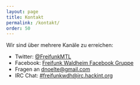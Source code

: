 ```yaml
---
layout: page
title: Kontakt
permalink: /kontakt/
order: 50
---
```


Wir sind über mehrere Kanäle zu erreichen:

* <i class="fa fa-twitter"></i> Twitter: [@FreifunkMTL](https://twitter.com/freifunkmtl)
* <i class="fa fa-facebook"></i> Facebook: [Freifunk Waldheim Facebook Gruppe](https://www.facebook.com/groups/FreifunkMittelsachsen/)
* <i class="fa fa-envelope"></i> Fragen an [dnoelte@gmail.com](mailto://dnoelte@gmail.com)
* <i class="fa fa-comment"></i> IRC Chat: [#freifunkwdh@irc.hackint.org](irc://#freifunkwdh@irc.hackint.org)
